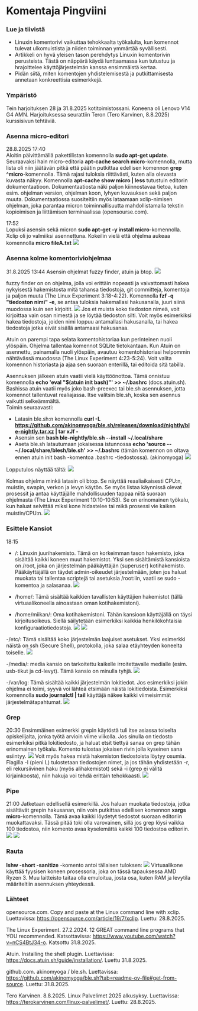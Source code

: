 # Komentaja Pingviini

### Lue ja tiivistä 
- Linuxin komentorivi vaikuttaa tehokkaalta työkalulta, kun komennot tulevat ulkomuistista ja niiden toiminnan ymmärtää syvällisesti.
- Artikkeli on hyvä yleisen tason perehdytys Linuxin komentorivin perusteista. Tästä on näppärä käydä lunttaamassa kun tutustuu ja hrajoittelee käyttöjärjestelmän kanssa ensimmäistä kertaa.
- Pidän siitä, miten komentojen yhdistelemisestä ja putkittamisesta annetaan konkreettisia esimerkkejä.

### Ympäristö
Tein harjoituksen 28 ja 31.8.2025 kotitoimistossani. Koneena oli Lenovo V14 G4 AMN.
Harjoituksessa seurattiin Teron (Tero Karvinen, 8.8.2025) kurssisivun tehtäviä.

### Asenna micro-editori
28.8.2025 17:40   
Aloitin päivittämällä pakettilistan komennolla __sudo apt-get update__. Seuraavaksi hain micro-editoria __apt-cache search micro__-komennolla, mutta lista oli niin jäätävän pitkä että päätin putkittaa edellisen komennon __grep ^micro__-komennolla. Tämä rajasi tuloksia riittävästi, kuten alla olevasta kuvasta näkyy. Komennolla __apt-cache show micro | less__ tutustuin editorin dokumentaatioon. Dokumentaatiosta näki paljon kiinnostavaa tietoa, kuten esim. ohjelman version, ohjelman koon, lyhyen kuvauksen sekä paljon muuta. Dokumentaatiossa suositeltiin myös lataamaan xclip-nimisen ohjelman, joka parantaa micron toiminnallisuutta mahdollistamalla tekstin kopioimisen ja liittämisen terminaalissa (opensourse.com).  

17:52   
Lopuksi asensin sekä micron __sudo apt-get -y install micro__-komennolla. Xclip oli jo valmiiksi asennettuna. Kokeilin vielä että ohjelma aukeaa komennolla __micro fileA.txt__
![](images/h2/micro-asennus.png)

### Asenna kolme komentoriviohjelmaa
31.8.2025 13:44 
Asensin ohjelmat fuzzy finder, atuin ja btop.
![](images/h2/ohjelmat.png) 

fuzzy finder on on ohjelma, jolla voi erittäin nopeasti ja vaivattomasti hakea nykyisestä hakemistosta mitä tahansa tiedostoja, git committeja, komentoja ja paljon muuta (The Linux Experiment 3:18-4:22). Komennolla __fzf -q "tiedoston nimi" -e__, se antaa tuloksia hakemallasi hakusanalla, juuri siinä muodossa kuin sen kirjoitit.
![](images/h2/fzf-tulos.png)
Jos et muista koko tiedoston nimeä, voit kirjoittaa vain osan nimestä ja se löytää tiedoston silti. Voit myös esimerkiksi hakea tiedostoja, joiden nimi loppuu antamallasi hakusanalla, tai hakea tiedostoja jotka eivät sisällä antamaasi hakusanaa.   

Atuin on parempi tapa selata komentohistoriaa kun perinteinen nuoli ylöspäin. Ohjelma tallentaa komennot SQLite tietokantaan. Kun Atuin on asennettu, painamalla nuoli ylöspäin, avautuu komentohistoriasi helpommin nähtävässä muodossa
(The Linux Experiment 4:23-5:24). Voit valita komennon historiasta ja ajaa sen suoraan enterillä, tai editoida sitä tabilla.

Asennuksen jälkeen atuin vaatii vielä käyttöönottoa. Tämä onnistuu komennolla __echo 'eval "$(atuin init bash)"' >> ~/.bashrc__ (docs.atuin.sh). Bashissa atuin vaatii myös joko bash-preexec tai ble.sh asennuksen, jotta komennot tallentuvat realiajassa. Itse valitsin ble.sh, koska sen asennus vaikutti selkeämmältä.     
Toimin seuraavasti:  
- Latasin ble.sh:n komennolla __curl -L https://github.com/akinomyoga/ble.sh/releases/download/nightly/ble-nightly.tar.xz | tar xJf -__
- Asensin sen __bash ble-nightly/ble.sh --install ~/.local/share__
- Aseta ble.sh latautumaan jokaisessa istunnossa __echo 'source -- ~/.local/share/blesh/ble.sh' >> ~/.bashrc__ (tämän komennon on oltava ennen atuin init bash -komentoa .bashrc -tiedostossa). (akinomyoga)
![](images/h2/bashrc.png)

Lopputulos näyttää tältä:
![](images/h2/atuin.png)

Kolmas ohjelma minkä latasin oli btop. Se näyttää reaaliaikaisesti CPU:n, muistin, swapin, verkon ja levyn käytön. Se myös listaa käynnissä olevat prosessit ja antaa käyttäjälle mahdollisuuden tappaa niitä suoraan ohjelmasta (The Linux Experiment 10:10-10:53). Se on erinomainen työkalu, kun haluat selvittää miksi kone hidastelee tai mikä prosessi vie kaiken muistin/CPU:n.
![](images/h2/btop.png)

### Esittele Kansiot
18:15
- /: Linuxin juurihakemisto. Tämä on korkeimman tason hakemisto, joka sisältää kaikki koneen muut hakemistot. Yksi sen sisältämistä kansioista on /root, joka on järjestelmän pääkäyttäjän (superuser) kotihakemisto. Pääkäyttäjällä on täydet admin-oikeudet järjestelmään, joten jos haluat muokata tai tallentaa scriptejä tai asetuksia /root:iin, vaatii se sudo -komentoa ja salasanaa.
![](images/h2/root.png)

- /home/: Tämä sisältää kaikkien tavallisten käyttäjien hakemistot (tällä virtuaalikoneella ainoastaan oman kotihakemistoni).
- /home/miikan/: Oma kotihakemistoni. Tähän kansioon käyttäjällä on täysi kirjoitusoikeus. Siellä säilytetään esimerkiksi kaikkia henkilökohtaisia konfiguraatiotiedostoja.
![](images/h2/config.png)
![](images/h2/miikan.png)

-/etc/: Tämä sisältää koko järjestelmän laajuiset asetukset. Yksi esimerkki näistä on ssh (Secure Shell), protokolla, joka salaa etäyhteyden koneelta toiselle.
![](images/h2/ssh.png)

-/media/: media kansio on tarkoitettu kaikelle irroitettavalle medialle (esim. usb-tikut ja cd-levyt). Tämä kansio on minulla tyhjä.
![](images/h2/media.png)

-/var/log: Tämä sisältää kaikki järjestelmän lokitiedot. Jos esimerkiksi jokin ohjelma ei toimi, syyvä voi lähteä etsimään näistä lokitiedoista. Esimerkiksi komennolla __sudo journalctl | tail__ käyttäjä näkee kaikki viimeisimmät järjestelmätapahtumat.
![](images/h2/lokit.png)

### Grep
20:30
Ensimmäinen esimerkki grepin käytöstä tuli itse asiassa toiselta opiskelijalta, jonka työtä arvioin viime viikolla. Jos sinulla on tiedosto esimerkiksi pitkä lokitiedosto, ja haluat etsit tiettyä sanaa on grep tähän erinomainen työkalu. Komento tulostaa jokaisen rivin jolla kyseinen sana esiintyy.
![](images/h2/grep1.png)
Voit myös hakea mistä hakemiston tiedostoista löytyy osumia. Flagilla -l (pieni L) tulostetaan tiedostojen nimet, ja jos tähän yhdistetään -r, eli rekursiivinen haku (myös alihakemistot) sekä -i (grep ei välitä kirjainkoosta), niin hakuja voi tehdä erittäin tehokkaasti.
![](images/h2/grep2.png)

### Pipe
21:00
Jatketaan edellisellä esimerkillä. Jos haluan muokata tiedostoja, jotka sisältävät grepin hakusanan, niin voin putkittaa edellisen komennon __xargs micro__-komennolla. Tämä avaa kaikki löydetyt tiedostot suoraan editoriin muokattavaksi. Tässä pitää toki olla varovainen, sillä jos grep löysi vaikka 100 tiedostoa, niin komento avaa kyselemättä kaikki 100 tiedostoa editoriin.
![](images/h2/Piping1.png)
![](images/h2/Piping2.png)

### Rauta
__lshw -short -sanitize__ -komento antoi tällaisen tuloksen:
![](images/h2/Rauta.png)
Virtuaalikone käyttää fyysisen koneen prosessoria, joka on tässä tapauksessa AMD Ryzen 3. Muu laitteisto taitaa olla emuloitua, josta osa, kuten RAM ja levytila määriteltiin asennuksen yhteydessä.

### Lähteet
opensource.com. Copy and paste at the Linux command line with xclip. Luettavissa: https://opensource.com/article/19/7/xclip. Luettu: 28.8.2025.  

The Linux Experiment. 27.2.2024. 12 GREAT command line programs that YOU recommended. Katsottavissa: https://www.youtube.com/watch?v=nCS4BtJ34-o. Katsottu 31.8.2025.

Atuin. Installing the shell plugin. Luettavissa: https://docs.atuin.sh/guide/installation/. Luettu 31.8.2025.

github.com. akinomyoga / ble.sh. Luettavissa: https://github.com/akinomyoga/ble.sh?tab=readme-ov-file#get-from-source. Luettu: 31.8.2025.

Tero Karvinen. 8.8.2025. Linux Palvelimet 2025 alkusyksy. Luettavissa: https://terokarvinen.com/linux-palvelimet/. Luettu: 28.8.2025.
